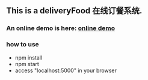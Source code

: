##  This is a deliveryFood 在线订餐系统.

 <!-- ![](./dist/resource/preview.png) -->

### An online demo is here: [online demo](https://desolate-fortress-76848.herokuapp.com/)

###  how to use
  * npm install
  * npm start
  * access "localhost:5000" in your browser
